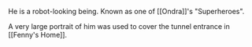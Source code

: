 He is a robot-looking being. Known as one of [[Ondra]]'s "Superheroes".

A very large portrait of him was used to cover the tunnel entrance in [[Fenny's Home]].